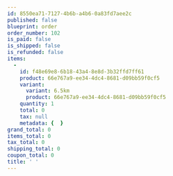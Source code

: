 ```yaml
---
id: 8550ea71-7127-4b6b-a4b6-0a83fd7aee2c
published: false
blueprint: order
order_number: 102
is_paid: false
is_shipped: false
is_refunded: false
items:
  -
    id: f48e69e8-6b18-43a4-8e8d-3b32ffd7ff61
    product: 66e767a9-ee34-4dc4-8681-d09bb59f0cf5
    variant:
      variant: 6.5km
      product: 66e767a9-ee34-4dc4-8681-d09bb59f0cf5
    quantity: 1
    total: 0
    tax: null
    metadata: {  }
grand_total: 0
items_total: 0
tax_total: 0
shipping_total: 0
coupon_total: 0
title: ' '
---
```

